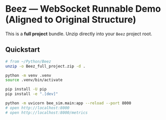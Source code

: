 # Beez — WebSocket Runnable Demo (Aligned to Original Structure)

This is a **full project** bundle. Unzip directly into your `Beez` project root.

## Quickstart
```bash
# from ~/Python/Beez
unzip -o Beez_full_project.zip -d .

python -m venv .venv
source .venv/bin/activate

pip install -U pip
pip install -e ".[dev]"

python -m uvicorn bee_sim.main:app --reload --port 8000
# open http://localhost:8000
# open http://localhost:8000/metrics

```
